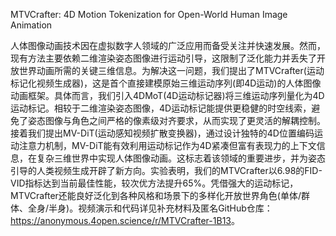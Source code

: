 MTVCrafter: 4D Motion Tokenization for Open-World Human Image Animation

人体图像动画技术因在虚拟数字人领域的广泛应用而备受关注并快速发展。然而，现有方法主要依赖二维渲染姿态图像进行运动引导，这限制了泛化能力并丢失了开放世界动画所需的关键三维信息。为解决这一问题，我们提出了MTVCrafter(运动标记化视频生成器)，这是首个直接建模原始三维运动序列(即4D运动)的人体图像动画框架。具体而言，我们引入4DMoT(4D运动标记器)将三维运动序列量化为4D运动标记。相较于二维渲染姿态图像，4D运动标记能提供更稳健的时空线索，避免了姿态图像与角色之间严格的像素级对齐要求，从而实现了更灵活的解耦控制。接着我们提出MV-DiT(运动感知视频扩散变换器)，通过设计独特的4D位置编码运动注意力机制，MV-DiT能有效利用运动标记作为4D紧凑但富有表现力的上下文信息，在复杂三维世界中实现人体图像动画。这标志着该领域的重要进步，并为姿态引导的人类视频生成开辟了新方向。实验表明，我们的MTVCrafter以6.98的FID-VID指标达到当前最佳性能，较次优方法提升65%。凭借强大的运动标记，MTVCrafter还能良好泛化到各种风格和场景下的多样化开放世界角色(单体/群体、全身/半身)。视频演示和代码详见补充材料及匿名GitHub仓库：<https://anonymous.4open.science/r/MTVCrafter-1B13>。